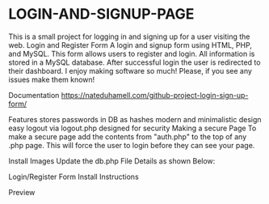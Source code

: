 # LOGIN-AND-SIGNUP-PAGE
This is a small project for logging in and signing up for a user visiting the web.
Login and Register Form
A login and signup form using HTML, PHP, and MySQL. This form allows users to register and login. All information is stored in a MySQL database. After successful login the user is redirected to their dashboard. I enjoy making software so much! Please, if you see any issues make them known!

Documentation
https://nateduhamell.com/github-project-login-sign-up-form/

Features
stores passwords in DB as hashes
modern and minimalistic design
easy logout via logout.php
designed for security
Making a secure Page
To make a secure page add the contents from "auth.php" to the top of any .php page. This will force the user to login before they can see your page.

Install Images
Update the db.php File Details as shown Below:

Login/Register Form Install Instructions

Preview

